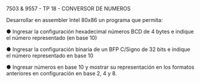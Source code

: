 7503 & 9557 - TP 18 - CONVERSOR DE NUMEROS

Desarrollar en assembler Intel 80x86 un programa que permita:

● Ingresar la configuración hexadecimal números BCD de 4 bytes e indique el número
representado (en base 10)

● Ingresar la configuración binaria de un BFP C/Signo de 32 bits e indique el número
representado en base 10

● Ingresar números en base 10 y mostrar su representación en los formatos anteriores en
configuración en base 2, 4 y 8.
